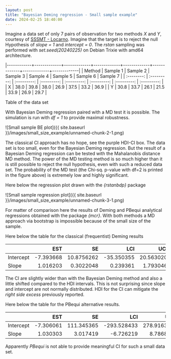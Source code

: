 ```yaml
---
layout: post
title: "Bayesian Deming regression - Small sample example"
date: 2024-02-25 18:40:00
---
```


Imagine a data set of only 7 pairs of observation for two methods *X*
and *Y*, courtesy of [SSSMT - Locarno](https://www.cpslocarno.ti.ch/index.php/home/sss/). Imagine that the target is to reject the null Hypothesis of
*slope = 1* and *intercept = 0*. The *rstan* sampling was performed with *set.seed(20240225)* on Debian Trixie with amd64 architecture.



|------------+-------------+-------------+-------------+-------------+-------------+-------------+-------------|
|   Method   |   Sample 1  |   Sample 2  |   Sample 3  |   Sample 4  |   Sample 5  |  Sample 6   |  Sample 7   |
| :--------: | :---------: | :---------: | :---------: | :---------: | :---------: | :---------: | :---------: |
|     X      |     38.0    |     39.8    |     38.0    |     26.9    |     37.5    |     33.2    |     36.9    |
|     Y      |     30.8    |     33.7    |     26.1    |     21.5    |     33.9    |     26.9    |     29.7    |

Table of the data set

With Bayesian Deming regression paired with a MD test it is possible. The simulation is run with *df = 1* to provide maximal robustness.

![Small sample BE plot]({{ site.baseurl }}/images/small_size_example/unnamed-chunk-2-1.png)

The classical CI approach has no hope, see the purple HDI-CI box. The data set is too small, even for the
Bayesian Deming regression. But the result of a Bayesian Deming regression can be tested with the Mahalanobis distance MD method. The power of the MD testing method is so much higher than it is still possible to reject the null hypothesis, even with such a reduced data set. The probability of the MD test (the Chi-sq. p-value with df=2 
is printed in the figure above) is extremely low and highly significant.

Here below the regression plot drawn with the *{rstanbdp}* package

![Small sample regression plot]({{ site.baseurl }}/images/small_size_example/unnamed-chunk-3-1.png)

For matter of comparison here the results of Deming and PBequi
analytical regressions obtained with the package *{mcr}*. With both
methods a MD approach via bootstrap is impossible because of the small
size of the sample.

Here below the table for the classical (frequentist) Deming results



|           |       EST   |         SE  |        LCI  |       UCI  |
|:----------|----------:  |-----------: |-----------: |----------: |
| Intercept | \-7.393668  | 10.8756262  | \-35.350355 | 20.563020  |
| Slope     |  1.016203   |  0.3022048  |   0.239361  |  1.793046  |


The CI are slightly wider than with the Bayesian Deming method and also
a little shifted compared to the HDI intervals. This is not surprising
since slope and intercept are not normally distributed. HDI for the CI
can mitigate the *right side excess* previously reported.

Here below the table for the PBequi alternative results.



|           |       EST |         SE |         LCI |        UCI |
|:----------|----------:|-----------:|------------:|-----------:|
| Intercept | \-7.306061 | 111.345365 | \-293.528433 | 278.916312 |
| Slope     |  1.030303 |   3.017419 |   \-6.726219 |   8.786825 |



Apparently *PBequi* is not able to provide meaningful CI for such a small
data set.


